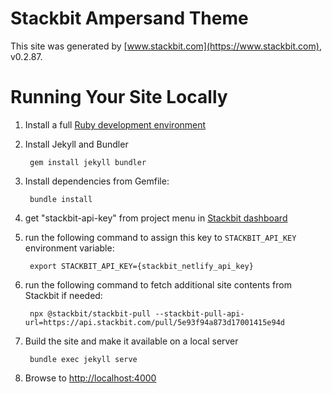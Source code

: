 # Stackbit Ampersand Theme

This site was generated by [www.stackbit.com](https://www.stackbit.com), v0.2.87.

# Running Your Site Locally

1. Install a full [Ruby development environment](https://jekyllrb.com/docs/installation/)

1. Install Jekyll and Bundler

        gem install jekyll bundler

1. Install dependencies from Gemfile:

        bundle install

1. get "stackbit-api-key" from project menu in [Stackbit dashboard](https://app.stackbit.com/dashboard)

1. run the following command to assign this key to `STACKBIT_API_KEY` environment variable:

        export STACKBIT_API_KEY={stackbit_netlify_api_key}

1. run the following command to fetch additional site contents from Stackbit if needed:

        npx @stackbit/stackbit-pull --stackbit-pull-api-url=https://api.stackbit.com/pull/5e93f94a873d17001415e94d

1. Build the site and make it available on a local server

        bundle exec jekyll serve

1. Browse to [http://localhost:4000](http://localhost:4000)
